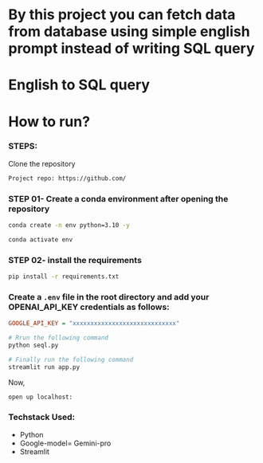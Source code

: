 # By this project you can fetch data from database using simple english prompt instead of writing SQL query

# English to SQL query

# How to run?
### STEPS:

Clone the repository

```bash
Project repo: https://github.com/
```
### STEP 01- Create a conda environment after opening the repository

```bash
conda create -n env python=3.10 -y
```

```bash
conda activate env
```


### STEP 02- install the requirements
```bash
pip install -r requirements.txt
```


### Create a `.env` file in the root directory and add your OPENAI_API_KEY credentials as follows:

```ini
GOOGLE_API_KEY = "xxxxxxxxxxxxxxxxxxxxxxxxxxxxx"
```


```bash
# Rrun the following command
python seql.py
```
```bash
# Finally run the following command
streamlit run app.py
```

Now,
```bash
open up localhost:
```


### Techstack Used:

- Python
- Google-model= Gemini-pro
- Streamlit
